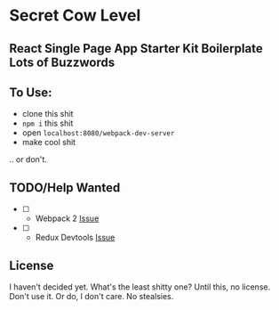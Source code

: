 # Secret Cow Level 
## React Single Page App Starter Kit Boilerplate Lots of Buzzwords

## To Use:
- clone this shit
- `npm i` this shit
- open `localhost:8080/webpack-dev-server`
- make cool shit

.. or don't.

## TODO/Help Wanted
- [ ] - Webpack 2 [Issue](https://github.com/secretcowlevel/scl-react-starter/issues/2)
- [ ] - Redux Devtools [Issue](https://github.com/secretcowlevel/scl-react-starter/issues/1)

## License
I haven't decided yet. What's the least shitty one? Until this, no license. Don't use it. Or do, I don't care. No stealsies.
